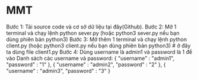 # MMT
Bước 1: Tải source code và cơ sở dữ liệu tại đây(Github).
Bước 2: Mở 1 terminal và chạy lệnh python sever.py (hoặc python3 sever.py nếu bạn dùng phiên bản python3)
Bước 3: Mở thêm 1 terminal và chạy lệnh python client.py (hoặc python3 client.py nếu bạn dùng phiên bản python3) # ở đây ta dùng file client1.py
Bước 4: Dùng username là admin1 và password là 1 để vào 
Danh sách các username và password:
   {
        "username" : "admin1",
        "password" : "1"
   },
   {
        "username" : "admin2",
        "password" : "2"
    },
    {
        "username" : "admin3",
        "password" : "3"
    }
